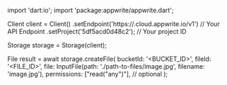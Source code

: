 import 'dart:io';
import 'package:appwrite/appwrite.dart';

Client client = Client()
    .setEndpoint('https://<REGION>.cloud.appwrite.io/v1') // Your API Endpoint
    .setProject('5df5acd0d48c2'); // Your project ID

Storage storage = Storage(client);

File result = await storage.createFile(
    bucketId: '<BUCKET_ID>',
    fileId: '<FILE_ID>',
    file: InputFile(path: './path-to-files/image.jpg', filename: 'image.jpg'),
    permissions: ["read("any")"], // optional
);
